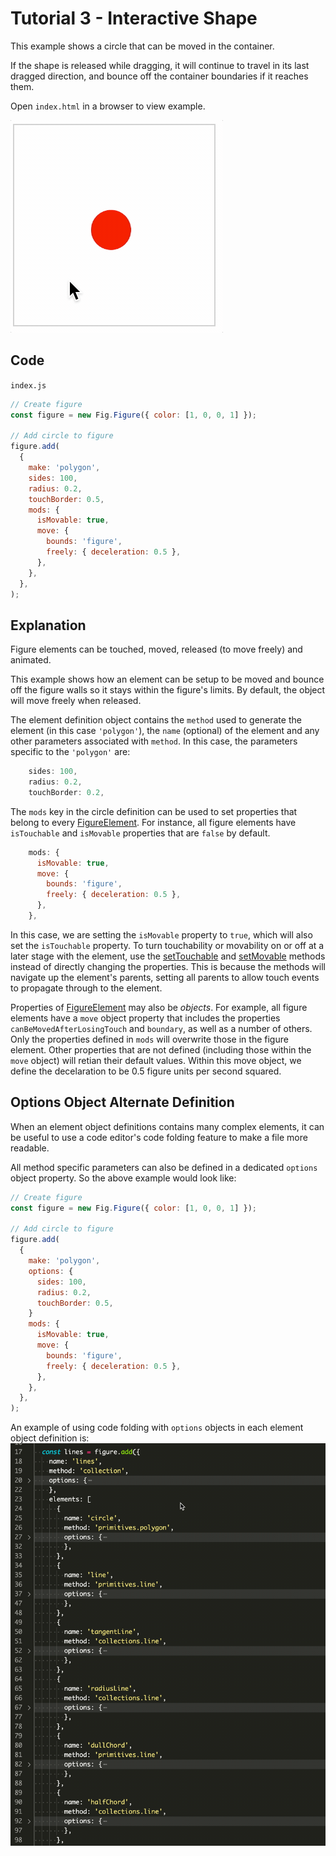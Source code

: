 # Tutorial 3 - Interactive Shape

This example shows a circle that can be moved in the container.

If the shape is released while dragging, it will continue to travel in its last dragged direction, and bounce off the container boundaries if it reaches them.

Open `index.html` in a browser to view example.

![example](./example.gif)

## Code
`index.js`
```js
// Create figure
const figure = new Fig.Figure({ color: [1, 0, 0, 1] });

// Add circle to figure
figure.add(
  {
    make: 'polygon',
    sides: 100,
    radius: 0.2,
    touchBorder: 0.5,
    mods: {
      isMovable: true,
      move: {
        bounds: 'figure',
        freely: { deceleration: 0.5 },
      },
    },
  },
);
```

## Explanation
Figure elements can be touched, moved, released (to move freely) and animated.

This example shows how an element can be setup to be moved and bounce off the figure walls so it stays within the figure's limits. By default, the object will move freely when released.

The element definition object contains the `method` used to generate the element (in this case `'polygon'`), the `name`  (optional) of the element and any other parameters associated with `method`. In this case, the parameters specific to the `'polygon'` are:

```js
    sides: 100,
    radius: 0.2,
    touchBorder: 0.2,
```


The `mods` key in the circle definition can be used to set properties that belong to every [FigureElement](https://airladon.github.io/FigureOne/api/#figureelement). For instance, all figure elements have `isTouchable` and `isMovable` properties that are `false` by default.

```js
    mods: {
      isMovable: true,
      move: {
        bounds: 'figure',
        freely: { deceleration: 0.5 },
      },
    },
```

In this case, we are setting the `isMovable` property to `true`, which will also set the `isTouchable` property. To turn touchability or movability on or off at a later stage with the element, use the [setTouchable](https://airladon.github.io/FigureOne/api/#figureelementsettouchable) and [setMovable](https://airladon.github.io/FigureOne/api/#figureelementsetmovable) methods instead of directly changing the properties. This is because the methods will navigate up the element's parents, setting all parents to allow touch events to propagate through to the element.

Properties of [FigureElement](https://airladon.github.io/FigureOne/api/#figureelement) may also be *objects*. For example, all figure elements have a `move` object property that includes the properties `canBeMovedAfterLosingTouch` and `boundary`, as well as a number of others. Only the properties defined in `mods` will overwrite those in the figure element. Other properties that are not defined (including those within the `move` object) will retian their default values. Within this move object, we define the decelaration to be 0.5 figure units per second squared.

## Options Object Alternate Definition

When an element object definitions contains many complex elements, it can be useful to use a code editor's code folding feature to make a file more readable.

All method specific parameters can also be defined in a dedicated `options` object property. So the above example would look like:

```js
// Create figure
const figure = new Fig.Figure({ color: [1, 0, 0, 1] });

// Add circle to figure
figure.add(
  {
    make: 'polygon',
    options: {
      sides: 100,
      radius: 0.2,
      touchBorder: 0.5,
    }
    mods: {
      isMovable: true,
      move: {
        bounds: 'figure',
        freely: { deceleration: 0.5 },
      },
    },
  },
);
```

An example of using code folding with `options` objects in each element object definition is:
![](./codefolding.gif)